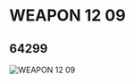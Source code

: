 # WEAPON 12  09
## 64299
![WEAPON 12  09](https://lc-www-live-s.legocdn.com/media/bricks/5/2/4544662.jpg)